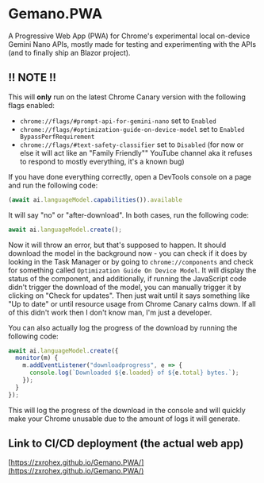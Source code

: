 # Gemano.PWA
A Progressive Web App (PWA) for Chrome's experimental local on-device Gemini Nano APIs,
mostly made for testing and experimenting with the APIs (and to finally ship an Blazor project).

## !! NOTE !! 
This will **only** run on the latest Chrome Canary version with the following flags enabled:
- `chrome://flags/#prompt-api-for-gemini-nano` set to `Enabled`
- `chrome://flags/#optimization-guide-on-device-model` set to `Enabled BypassPerfRequirement`
- `chrome://flags/#text-safety-classifier` set to `Disabled`
(for now or else it will act like an "Family Friendly"" YouTube channel aka it refuses to respond to mostly everything, it's a known bug)

If you have done everything correctly, open a DevTools console on a page and run the following code:

```javascript
(await ai.languageModel.capabilities()).available
```
It will say "no" or "after-download". In both cases, run the following code:
```javascript
await ai.languageModel.create();
```
Now it will throw an error, but that's supposed to happen. It should download the model
in the background now - you can check if it does by looking in the Task Manager or by
going to `chrome://components` and check for something called `Optimization Guide On Device Model`.
It will display the status of the component, and additionally, if running the JavaScript code
didn't trigger the download of the model, you can manually trigger it by clicking on "Check for updates".
Then just wait until it says something like "Up to date" or until resource usage from Chrome Canary calms down.
If all of this didn't work then I don't know man, I'm just a developer.

You can also actually log the progress of the download by running the following code:
```javascript
await ai.languageModel.create({
  monitor(m) {
    m.addEventListener("downloadprogress", e => {
      console.log(`Downloaded ${e.loaded} of ${e.total} bytes.`);
    });
  }
});
```
This will log the progress of the download in the console and will quickly make your Chrome unusable due
to the amount of logs it will generate.

## Link to CI/CD deployment (the actual web app)
[https://zxrohex.github.io/Gemano.PWA/](https://zxrohex.github.io/Gemano.PWA/)